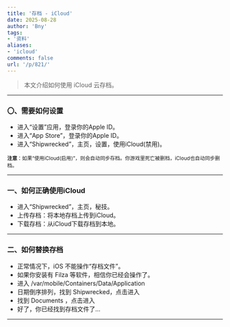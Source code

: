 ```yaml
---
title: '存档 - iCloud'
date: 2025-08-28
author: 'Bny'
tags:
- '资料'
aliases:
- 'icloud'
comments: false
url: '/p/821/'
---
```


> 本文介绍如何使用 iCloud 云存档。


---

### 〇、需要如何设置  

- 进入“设置”应用，登录你的Apple ID。
- 进入“App Store”，登录你的Apple ID。
- 进入“Shipwrecked”，主页，设置，使用iCloud(禁用)。

<small> **注意**：如果“使用iCloud(启用)”，则会自动同步存档。你游戏里死亡被删档，iCloud也自动同步删档。</small>  

---

### 一、如何正确使用iCloud

- 进入“Shipwrecked”，主页，秘技。
- 上传存档：将本地存档上传到iCloud。
- 下载存档：从iCloud下载存档到本地。

---


### 二、如何替换存档  

- 正常情况下，iOS 不能操作“存档文件”。
- 如果你安装有 Filza 等软件，相信你已经会操作了。
- 进入 /var/mobile/Containers/Data/Application
- 日期倒序排列，找到 Shipwrecked，点击进入
- 找到 Documents ，点击进入
- 好了，你已经找到存档文件了...

---















